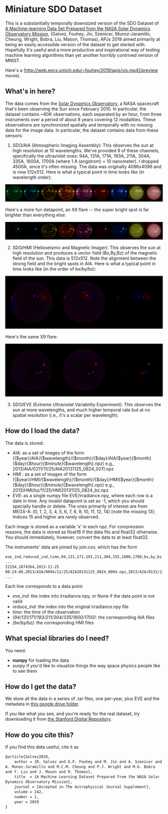 Miniature SDO Dataset
=====================

This is a substantially temporally downsized version of the SDO Dataset
of [A Machine-learning Data Set Prepared from the NASA Solar Dynamics Observatory
Mission](https://iopscience.iop.org/article/10.3847/1538-4365/ab1005/pdf), 
(Galvez, Fouhey, Jin, Szenicer, Munoz-Jaramillo, Cheung, Wright, Bobra, Liu, Mason, Thomas),
APJs 2019 
aimed primarily at being an easily accessible version
of the dataset to get started with. Hopefully it's useful and a more productive
and inspirational way of testing machine learning algorithms than yet another
horribly contrived version of MNIST.

Here's a [http://web.eecs.umich.edu/~fouhey/2019/apjs/vis.mp4](preview movie).

What's in here?
---------------

The data comes from the
[Solar Dynamics Observatory](https://en.wikipedia.org/wiki/Solar_Dynamics_Observatory),
a NASA spacecraft that's been observing the Sun since February 2010. In
particular, the dataset contains ~60K observations, each separated by an hour,
from three instruments over a period of about 8 years covering 12 modalities.
These observations are synchronized spatially and temporally with no missing
data for the image data. In particular, the dataset contains data from these sensors:

1. SDO/AIA (Atmospheric Imaging Assembly): 
This observes the sun at high
resolution at 10 wavelengths. We've provided 9 of these channels,
specifically the ultraviolet ones: 94A, 131A, 171A, 193A, 211A, 304A, 335A,
1600A, 1700A (where 1 A (angstrom) = 10 nanometer). I dropped 4500A, since it's often 
missing. The data was originally 4096x4096 and is now 512x512.
Here is what a typical point in time looks like (in wavelength order): 

![aia](images/aia_tile.png)

Here's a more fun datapoint, an X9 flare -- the super bright spot is far brighter than
everything else: 

![aia](images/tile_aia_flare.png)

2. SDO/HMI (Helioseismic and Magnetic Imager): This observes the sun at high resolution and
produces a vector field (Bx,By,Bz) of the magnetic field of the sun.  This data
is 512x512. Note the alignment between the strong field and the bright spots in
AIA. Here is what a typical point in time looks like (in the order of bx/by/bz): 

![hmi](images/hmi_tile.png)

Here's the same X9 flare: 

![aia](images/tile_hmi_flare.png)


3. SDO/EVE (Extreme Ultraviolet Variability Experiment): This observes the sun at more
wavelengths, and much higher temporal rate but at no spatial resolution (i.e., it's a scalar
per wavelength).


How do I load the data?
-----------------------

The data is stored:

- *AIA*: as a set of images of the form ({$year}/AIA/{$wavelength}/{$month}/{$day}/AIA{$year}{$month}{$day}_{$hour}{$minute}_{$wavelength}.npz) e.g.,
2013/AIA/0211/11/25/AIA20131125_0824_0211.npz 
- *HMI* : as a set of images of the form ({$year}/HMI/{$wavelength}/{$month}/{$day}/HMI{$year}{$month}{$day}_{$hour}{$minute}_{$wavelength}.npz) e.g.,
2013/HMI/bz/11/25/HMI20131125_0824_bz.npz 
- *EVE*: as a single numpy file EVE/irradiance.npy, where each row is a date in time. Any invalid datapoint is set as -1, which you should specially handle
or delete. The ones primarily of interest are from MEGS-A: [0, 1, 2, 3, 4, 5, 6, 7, 8, 9, 10, 11, 12, 14] (note the missing 13); Indices 15 and higher are rarely observed.

Each image is stored as a variable 'x' in each npz. For compression reasons,
the data is stored as float16 if the data fits and float32 otherwise. You
should immediately, however, convert the data to at least float32.

The instruments' data are joined by join.csv, which has the form

```
eve_ind,reduced_ind,time,94,131,171,193,211,304,335,1600,1700,bx,by,bz
...
22154,1874364,2013-11-25 08:24:00,2013/AIA/0094/11/25/AIA20131125_0824_0094.npz,2013/AIA/0131/11/25/AIA20131125_0824_0131.npz,2013/AIA/0171/11/25/AIA20131125_0824_0171.npz,2013/AIA/0193/11/25/AIA20131125_0824_0193.npz,2013/AIA/0211/11/25/AIA20131125_0824_0211.npz,2013/AIA/0304/11/25/AIA20131125_0824_0304.npz,2013/AIA/0335/11/25/AIA20131125_0824_0335.npz,2013/AIA/1600/11/25/AIA20131125_0824_1600.npz,2013/AIA/1700/11/25/AIA20131125_0824_1700.npz,2013/HMI/bx/11/25/HMI20131125_0824_bx.npz,2013/HMI/by/11/25/HMI20131125_0824_by.npz,2013/HMI/bz/11/25/HMI20131125_0824_bz.npz
...
```

Each line corresponds to a data point:
- *eve_ind*: the index into irradiance.npy, or None if the data point is not valid
- *reduce_ind*: the index into the original irradiance.npy file
- *time*: the time of the observation
- *(94/131/171/193/211/304/335/1600/1700)*: the corresponding AIA files
- *(bx/by/bz)*: the corresponding HMI files


What special libraries do I need?
---------------------------------

You need:
- **numpy** for loading the data
- *sunpy* if you'd like to visualize things the way space physics people like to see them

How do I get the data?
----------------------

We store all the data in a series of .tar files, one per-year, plus EVE and the metadata
in [this google drive folder](https://drive.google.com/drive/folders/1Fh-t7iiKAF-5cSSbd0ESaMtfeO74R9pT?usp=sharing).

If you like what you see, and you're ready for the real dataset, try
downloading it from [the Stanford Digital Repository](https://purl.stanford.edu/nk828sc2920).




How do you cite this?
---------------------

If you find this data useful, cite it as 
```
@article{Galvez2019,
    author = {R. Galvez and D.F. Fouhey and M. Jin and A. Szenicer and A. Munoz-Jaramillo and M.C.M. Cheung and P.J. Wright and M.G. Bobra and Y. Liu and J. Mason and R. Thomas},
    title  = {A Machine Learning Dataset Prepared From the NASA Solar Dynamics Observatory Mission},
    journal = {Accepted in The Astrophysical Journal Supplement},
    volume = 242,
    number = 1,
    year = 2019
}
```

